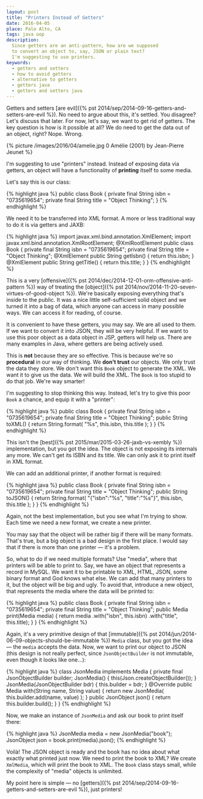 ```yaml
---
layout: post
title: "Printers Instead of Getters"
date: 2016-04-05
place: Palo Alto, CA
tags: java oop
description:
  Since getters are an anti-pattern, how are we supposed
  to convert an object to, say, JSON or plain text?
  I'm suggesting to use printers.
keywords:
  - getters and setters
  - how to avoid getters
  - alternative to getters
  - getters java
  - getters and setters java
---
```


Getters and setters [are evil]({% pst 2014/sep/2014-09-16-getters-and-setters-are-evil %}).
No need to argue about this, it's settled. You disagree?
Let's discuss that later. For now, let's say, we want to get rid of getters.
The key question is how is it possible at all? We do need to get
the data out of an object, right? Nope. Wrong.

<!--more-->

{% picture /images/2016/04/amelie.jpg 0 Amélie (2001) by Jean-Pierre Jeunet %}

I'm suggesting to use "printers" instead. Instead of exposing
data via getters, an object will have a functionality of **printing**
itself to some media.

Let's say this is our class:

{% highlight java %}
public class Book {
  private final String isbn =
    "0735619654";
  private final String title =
    "Object Thinking";
}
{% endhighlight %}

We need it to be transferred into XML format. A more
or less traditional way to do it is via getters and JAXB:

{% highlight java %}
import javax.xml.bind.annotation.XmlElement;
import javax.xml.bind.annotation.XmlRootElement;
@XmlRootElement
public class Book {
  private final String isbn =
    "0735619654";
  private final String title =
    "Object Thinking";
  @XmlElement
  public String getIsbn() {
    return this.isbn;
  }
  @XmlElement
  public String getTitle() {
    return this.title;
  }
}
{% endhighlight %}

This is a very [offensive]({% pst 2014/dec/2014-12-01-orm-offensive-anti-pattern %})
way of treating the
[object]({% pst 2014/nov/2014-11-20-seven-virtues-of-good-object %}). We're basically
exposing everything that's inside to the public. It was a nice
little self-sufficient solid object and we turned it into a bag of data,
which anyone can access in many possible ways. We can access it for reading, of course.

It is convenient to have these getters, you may say. We are all used to them.
If we want to convert it into JSON, they will be very helpful. If we want
to use this poor object as a data object in JSP, getters will help us. There
are many examples in Java, where getters are being actively used.

This is **not** because they are so effective. This is because we're so
**procedural** in our way of thinking. We **don't trust** our objects. We only trust
the data they store. We don't want this `Book` object to generate the XML. We
want it to give us the data. We will build the XML. The `Book` is too stupid
to do that job. We're way smarter!

I'm suggesting to stop thinking this way. Instead, let's try to give
this poor `Book` a chance, and equip it with a "printer":

{% highlight java %}
public class Book {
  private final String isbn =
    "0735619654";
  private final String title =
    "Object Thinking";
  public String toXML() {
    return String.format(
      "<book><isbn>%s</isbn><title>%s</title></book>",
      this.isbn, this.title
    );
  }
}
{% endhighlight %}

This isn't the [best]({% pst 2015/mar/2015-03-26-jaxb-vs-xembly %})
implementation, but you got the idea. The object is not
exposing its internals any more. We can't get its ISBN and its title. We
can only ask it to print itself in XML format.

We can add an additional printer, if another format is required:

{% highlight java %}
public class Book {
  private final String isbn =
    "0735619654";
  private final String title =
    "Object Thinking";
  public String toJSON() {
    return String.format(
      "{\"isbn\":\"%s\", \"title\":\"%s\"}",
      this.isbn, this.title
    );
  }
}
{% endhighlight %}

Again, not the best implementation, but you see what I'm trying to show.
Each time we need a new format, we create a new printer.

You may say that the object will be rather big if there will be many formats.
That's true, but a big object is a bad design in the first place. I would
say that if there is more than one printer &mdash; it's a problem.

So, what to do if we need multiple formats? Use "media", where that printers
will be able to print to. Say, we have an object that represents a
record in MySQL. We want it to be printable to XML, HTML, JSON, some binary
format and God knows what else. We can add that many printers to it, but
the object will be big and ugly. To avoid that, introduce a new object,
that represents the media where the data will be printed to:

{% highlight java %}
public class Book {
  private final String isbn =
    "0735619654";
  private final String title =
    "Object Thinking";
  public Media print(Media media) {
    return media
      .with("isbn", this.isbn)
      .with("title", this.title);
  }
}
{% endhighlight %}

Again, it's a very primitive design of that
[immutable]({% pst 2014/jun/2014-06-09-objects-should-be-immutable %})
`Media` class, but you got
the idea &mdash; the `media` accepts the data.
Now, we want to print our object to JSON
(this design is not really perfect, since `JsonObjectBuilder` is not immutable,
even though it looks like one...):

{% highlight java %}
class JsonMedia implements Media {
  private final JsonObjectBuilder builder;
  JsonMedia() {
    this(Json.createObjectBuilder());
  }
  JsonMedia(JsonObjectBuilder bdr) {
    this.builder = bdr;
  }
  @Override
  public Media with(String name, String value) {
    return new JsonMedia(
      this.builder.add(name, value)
    );
  }
  public JsonObject json() {
    return this.builder.build();
  }
}
{% endhighlight %}

Now, we make an instance of `JsonMedia` and ask our book to print
itself there:

{% highlight java %}
JsonMedia media = new JsonMedia("book");
JsonObject json = book.print(media).json();
{% endhighlight %}

Voilà! The JSON object is ready and the book has no idea about what
exactly what printed just now. We need to print the book to XML? We
create `XmlMedia`, which will print the book to XML. The `Book` class
stays small, while the complexity of "media" objects is unlimited.

My point here is simple &mdash; no
[getters]({% pst 2014/sep/2014-09-16-getters-and-setters-are-evil %}),
just printers!

